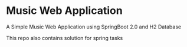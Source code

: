 # Music Web Application

A Simple Music Web Application using SpringBoot 2.0 and H2 Database

This repo also contains solution for spring tasks